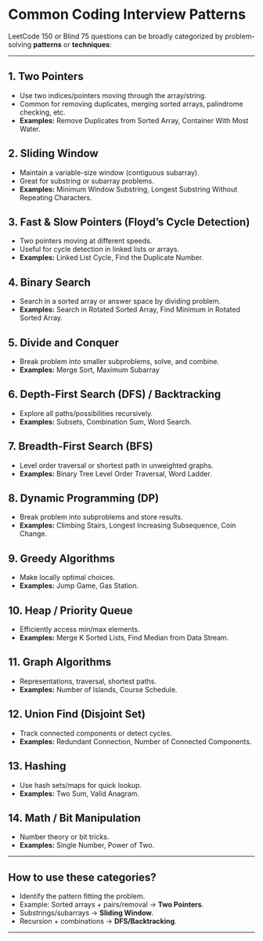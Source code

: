# Common Coding Interview Patterns

LeetCode 150 or Blind 75 questions can be broadly categorized by problem-solving **patterns** or **techniques**:

---

## 1. Two Pointers
- Use two indices/pointers moving through the array/string.
- Common for removing duplicates, merging sorted arrays, palindrome checking, etc.
- **Examples:** Remove Duplicates from Sorted Array, Container With Most Water.

## 2. Sliding Window
- Maintain a variable-size window (contiguous subarray).
- Great for substring or subarray problems.
- **Examples:** Minimum Window Substring, Longest Substring Without Repeating Characters.

## 3. Fast & Slow Pointers (Floyd’s Cycle Detection)
- Two pointers moving at different speeds.
- Useful for cycle detection in linked lists or arrays.
- **Examples:** Linked List Cycle, Find the Duplicate Number.

## 4. Binary Search
- Search in a sorted array or answer space by dividing problem.
- **Examples:** Search in Rotated Sorted Array, Find Minimum in Rotated Sorted Array.

## 5. Divide and Conquer
- Break problem into smaller subproblems, solve, and combine.
- **Examples:** Merge Sort, Maximum Subarray
## 6. Depth-First Search (DFS) / Backtracking
- Explore all paths/possibilities recursively.
- **Examples:** Subsets, Combination Sum, Word Search.

## 7. Breadth-First Search (BFS)
- Level order traversal or shortest path in unweighted graphs.
- **Examples:** Binary Tree Level Order Traversal, Word Ladder.

## 8. Dynamic Programming (DP)
- Break problem into subproblems and store results.
- **Examples:** Climbing Stairs, Longest Increasing Subsequence, Coin Change.

## 9. Greedy Algorithms
- Make locally optimal choices.
- **Examples:** Jump Game, Gas Station.

## 10. Heap / Priority Queue
- Efficiently access min/max elements.
- **Examples:** Merge K Sorted Lists, Find Median from Data Stream.

## 11. Graph Algorithms
- Representations, traversal, shortest paths.
- **Examples:** Number of Islands, Course Schedule.

## 12. Union Find (Disjoint Set)
- Track connected components or detect cycles.
- **Examples:** Redundant Connection, Number of Connected Components.

## 13. Hashing
- Use hash sets/maps for quick lookup.
- **Examples:** Two Sum, Valid Anagram.

## 14. Math / Bit Manipulation
- Number theory or bit tricks.
- **Examples:** Single Number, Power of Two.

---

## How to use these categories?

- Identify the pattern fitting the problem.
- Example: Sorted arrays + pairs/removal → **Two Pointers**.
- Substrings/subarrays → **Sliding Window**.
- Recursion + combinations → **DFS/Backtracking**.

---
